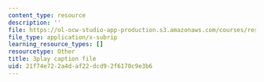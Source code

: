 ```yaml
---
content_type: resource
description: ''
file: https://ol-ocw-studio-app-production.s3.amazonaws.com/courses/res-9-003-brains-minds-and-machines-summer-course-summer-2015/21f74e722a4daf22dcd92f6170c9e3b6_opMnuRnfaX0.srt
file_type: application/x-subrip
learning_resource_types: []
resourcetype: Other
title: 3play caption file
uid: 21f74e72-2a4d-af22-dcd9-2f6170c9e3b6
---
```

